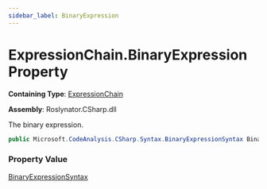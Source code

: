 ```yaml
---
sidebar_label: BinaryExpression
---
```


# ExpressionChain\.BinaryExpression Property

**Containing Type**: [ExpressionChain](../index.md)

**Assembly**: Roslynator\.CSharp\.dll

  
The binary expression\.

```csharp
public Microsoft.CodeAnalysis.CSharp.Syntax.BinaryExpressionSyntax BinaryExpression { get; }
```

### Property Value

[BinaryExpressionSyntax](https://docs.microsoft.com/en-us/dotnet/api/microsoft.codeanalysis.csharp.syntax.binaryexpressionsyntax)

